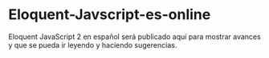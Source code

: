 # Eloquent-Javscript-es-online
Eloquent JavaScript 2 en español será publicado aquí para mostrar avances y que se pueda ir leyendo y haciendo sugerencias.
